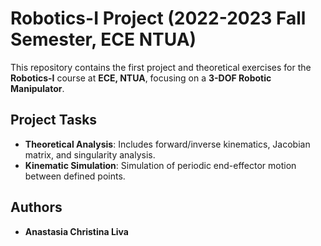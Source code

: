 # **Robotics-I Project (2022-2023 Fall Semester, ECE NTUA)**

This repository contains the first project and theoretical exercises for the **Robotics-I** course at **ECE, NTUA**, focusing on a **3-DOF Robotic Manipulator**.

## **Project Tasks**
- **Theoretical Analysis**: Includes forward/inverse kinematics, Jacobian matrix, and singularity analysis.
- **Kinematic Simulation**: Simulation of periodic end-effector motion between defined points.

## **Authors**
- **Anastasia Christina Liva**
